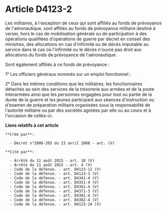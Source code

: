 # Article D4123-2

Les militaires, à l'exception de ceux qui sont affiliés au fonds de prévoyance de l'aéronautique, sont affiliés au fonds de
prévoyance militaire destiné à verser, hors le cas de mobilisation générale ou de participation à des opérations qualifiées
d'opérations de guerre par décret en conseil des ministres, des allocations en cas d'infirmité ou de décès imputable au
service dans le cas où l'infirmité ou le décès n'ouvre pas droit aux allocations du fonds de prévoyance de l'aéronautique.

Sont également affiliés à ce fonds de prévoyance :

1° Les officiers généraux nommés sur un emploi fonctionnel ;

2° Dans les mêmes conditions que les militaires, les fonctionnaires détachés au sein des services de la trésorerie aux armées
et de la poste interarmées ainsi que les personnes engagées pour tout ou partie de la durée de la guerre et les jeunes
participant aux séances d'instruction ou d'examen de préparation militaire organisées sous la responsabilité de l'autorité
militaire ou par des sociétés agréées par elle ou au cours et à l'occasion de celles-ci.

**Liens relatifs à cet article**

	**Créé par**:

	  - Décret n°2008-393 du 23 avril 2008 - art. (V)

	**Cité par**:

	  - Arrêté du 11 août 2015 - art. 10 (V)
	  - Arrêté du 11 août 2015 - art. 4 (V)
	  - Code de la défense. - art. D4123-11 (V)
	  - Code de la défense. - art. D4123-3 (V)
	  - Code de la défense. - art. D4341-4 (V)
	  - Code de la défense. - art. D4351-4 (V)
	  - Code de la défense. - art. D4361-4 (V)
	  - Code de la défense. - art. D4371-3 (V)
	  - Code de la défense. - art. D4381-4 (V)
	  - Code de la défense. - art. D4382-4 (V)
	  - Code de la défense. - art. R4123-14 (V)
